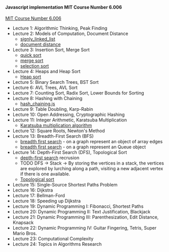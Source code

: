 #### Javascript implementation MIT Course Number 6.006

[MIT Course Number 6.006](https://ocw.mit.edu/courses/electrical-engineering-and-computer-science/6-006-introduction-to-algorithms-fall-2011/lecture-videos/)



 - Lecture 1: Algorithmic Thinking, Peak Finding
 - Lecture 2: Models of Computation, Document Distance
    - [signly_linked_list](https://github.com/aldb/js_algorithms/blob/master/signly_linked_list.js)
    - [document distance](https://github.com/aldb/js_algorithms/blob/master/document_distance.js)
 - Lecture 3: Insertion Sort, Merge Sort
    - [quick sort](https://github.com/aldb/js_algorithms/blob/master/quick_sort.js)
    - [merge sort](https://github.com/aldb/js_algorithms/blob/master/merge_sort.js)
    - [selection sort](https://github.com/aldb/js_algorithms/blob/master/selection_sort.js)
 - Lecture 4: Heaps and Heap Sort
    - [Heap sort](https://github.com/aldb/js_algorithms/blob/master/heap_sort.js)
 - Lecture 5: Binary Search Trees, BST Sort
 - Lecture 6: AVL Trees, AVL Sort
 - Lecture 7: Counting Sort, Radix Sort, Lower Bounds for Sorting
 - Lecture 8: Hashing with Chaining
   - [hash_chaining.js](https://github.com/aldb/js_algorithms/blob/master/hash_chaining.js)
 - Lecture 9: Table Doubling, Karp-Rabin
 - Lecture 10: Open Addressing, Cryptographic Hashing
 - Lecture 11: Integer Arithmetic, Karatsuba Multiplication
   - [Karatsuba multiplication algorithm](https://github.com/aldb/js_algorithms/blob/master/karatsuba.js)
 - Lecture 12: Square Roots, Newton's Method
 - Lecture 13: Breadth-First Search (BFS)
   - [breadth first search](https://github.com/aldb/js_algorithms/blob/master/breadth_first_search_objs_arr.js) - on a graph represent an object of array edges
   - [breadth first search](https://github.com/aldb/js_algorithms/blob/master/breadth_first_search.js) - on a graph represent an Queue object
 - Lecture 14: Depth-First Search (DFS), Topological Sort
   - [depth-first search](https://github.com/aldb/js_algorithms/blob/master/depth_first_search_recursion.js) recrusion
   - TODO DFS -> Stack -> By storing the vertices in a stack, the vertices are explored by lurching along a path, visiting a new adjacent vertex if there is one available.
   - [Topological sort](https://github.com/aldb/js_algorithms/blob/master/topological_sort.js)
 - Lecture 15: Single-Source Shortest Paths Problem
 - Lecture 16: Dijkstra
 - Lecture 17: Bellman-Ford
 - Lecture 18: Speeding up Dijkstra
 - Lecture 19: Dynamic Programming I: Fibonacci, Shortest Paths
 - Lecture 20: Dynamic Programming II: Text Justification, Blackjack
 - Lecture 21: Dynamic Programming III: Parenthesization, Edit Distance, Knapsack
 - Lecture 22: Dynamic Programming IV: Guitar Fingering, Tetris, Super Mario Bros.
 - Lecture 23: Computational Complexity
 - Lecture 24: Topics in Algorithms Research
